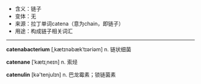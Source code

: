 - <span class="definition">含义：链子</span>
- <span class="definition">变体：无</span>
- <span class="definition">来源：拉丁单词catena（意为chain，即链子）</span>
- <span class="definition">用途：构成链子相关词汇</span>

---

<span class="vocabulary">**catenabacterium**</span> [ˌkætɪnəbækˈtɪəriəm] n. 链状细菌

<span class="vocabulary">**catenane**</span> [ˈkætɪˌneɪn] n. 索烃

<span class="vocabulary">**catenulin**</span> [kә'tenjulɪn] n. 巴龙霉素；锁链菌素

